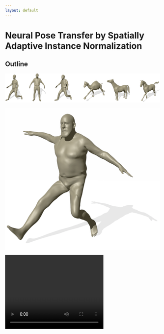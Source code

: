 ```yaml
---
layout: default
---
```



# Neural Pose Transfer by Spatially Adaptive Instance Normalization



## Outline


![Demo Image](https://github.com/TianyunZ/Neural-Pose-Transfer/blob/gh-pages/images/demo.png)

![Image1](https://github.com/TianyunZ/Neural-Pose-Transfer/blob/gh-pages/demo1.jpg)


<video width="320" height="240" controls>
  <source src="movie.mp4" type="video/mp4">
  <source src="movie.ogg" type="video/ogg">
  <source src="movie.webm" type="video/webm">
  <object data="https://github.com/TianyunZ/Neural-Pose-Transfer/blob/gh-pages/video.mp4" width="320" height="240">
    <embed src="movie.swf" width="320" height="240">
  </object> 
</video>

